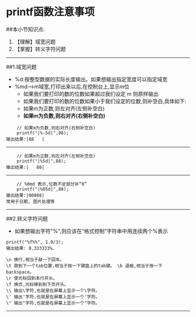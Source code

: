 # printf函数注意事项
##本小节知识点:
1. 【理解】域宽问题
2. 【掌握】转义字符问题

---

##1.域宽问题
- %d:按整型数据的实际长度输出。如果想输出指定宽度可以指定域宽
- %md-->m域宽,打印出来以后,在控制台上,显示m位
    + 如果我们要打印的数的位数如果超过我们设定 m 则原样输出
    + 如果我们要打印的数的位数如果小于我们设定的位数,则补空白,具体如下:
    + 如果m为正数,则左对齐(左侧补空白)
    + **如果m为负数,则右对齐(右侧补空白)**

```
    // 如果m为负数,则右对齐(右侧补空白)
    printf("|%-5d|",88);
输出结果:|88   |
```
---
```
    // 如果m为正数,则左对齐(左侧补空白)
    printf("|%5d|",88);
输出结果:|   88|
```
---
```
    // %0md 表示,位数不足部分补“0”
    printf("|%05d|",88);
输出结果:|00088|
常用于日期, 图片处理等
```
---

##2.转义字符问题
- 如果想输出字符"%",则应该在“格式控制”字符串中用连续两个%表示

```
printf("%f%%", 1.0/3);
输出结果: 0.333333%。
```

```
\n 换行,相当于敲一下回车。
\t 跳到下一个tab位置,相当于按一下键盘上的tab键。 \b 退格,相当于按一下backspace。
\r 使光标回到本行开头。
\f 换页,光标移到到下页开头。
\\ 输出\字符,也就是在屏幕上显示一个\字符。
\' 输出'字符,也就是在屏幕上显示一个'字符。
\" 输出"字符,也就是在屏幕上显示一个"字符。
```
---
